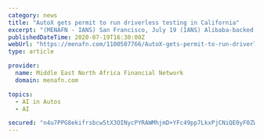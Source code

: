 ```yaml
---
category: news
title: "AutoX gets permit to run driverless testing in California"
excerpt: "(MENAFN - IANS) San Francisco, July 19 (IANS) Alibaba-backed autonomous vehicle startup AutoX Technologies has become only the third company to receive permission to conduct driverless testing on California roads."
publishedDateTime: 2020-07-19T16:30:00Z
webUrl: "https://menafn.com/1100507766/AutoX-gets-permit-to-run-driverless-testing-in-California"
type: article

provider:
  name: Middle East North Africa Financial Network
  domain: menafn.com

topics:
  - AI in Autos
  - AI

secured: "n4u7PPG8ekifrsbcw5tX3OINycPYRAWMhjmD+YFc49pp7LkxPjCNiQE0yF0ZWEsy4LgRigkXQoOUH3t2CXlHr9hA1K9shodYVB5WvpV3cX/YClDnc5MmaTSVFwJkrIJiR5Uu5tzVJfM7psEuXas1X4gOUMh8U6RODLrkdIBiQYU2nX8eXYQnMixxdkSeGyyL2ZLCGOSHfKYNbt6LG8dAwGpQLtoKe5FgE4o921mxzA+0yLAXfDl11ripW9WMvyDEchEeEjrjWdpXC9uf8vVF/05/L9tgYUFCSoh5+QxtQWTbFelhC6I0PFxeqKEg3q4NmLO6040Xv7XpOpZLRDWqDA==;KY7XX+qkIPnExqyXjEcOTw=="
---
```


